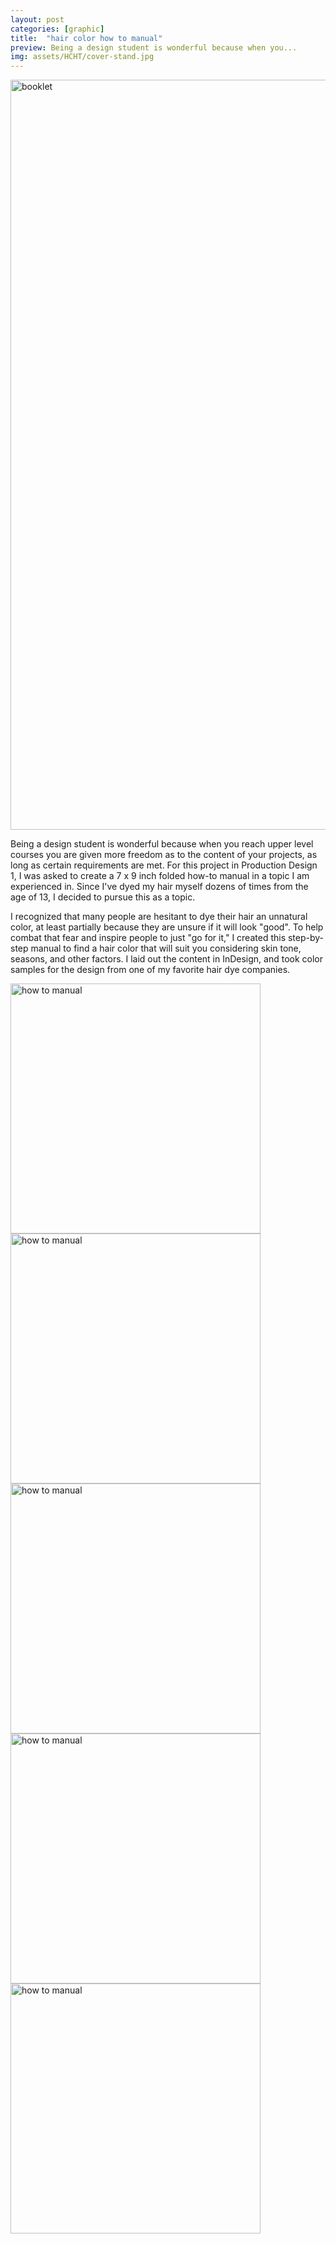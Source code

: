 ```yaml
---
layout: post
categories: [graphic]
title:  "hair color how to manual"
preview: Being a design student is wonderful because when you...
img: assets/HCHT/cover-stand.jpg
---
```


<img src="{{site.baseurl}}/assets/HCHT/cover-stand.jpg" alt="booklet" width="1200"/>

Being a design student is wonderful because when you reach upper level courses you are given more freedom as to the content of your projects, as long as certain requirements are met. For this project in Production Design 1, I was asked to create a 7 x 9 inch folded how-to manual in a topic I am experienced in. Since I've dyed my hair myself dozens of times from the age of 13, I decided to pursue this as a topic. 

I recognized that many people are hesitant to dye their hair an unnatural color, at least partially because they are unsure if it will look "good". To help combat that fear and inspire people to just "go for it," I created this step-by-step manual to find a hair color that will suit you considering skin tone, seasons, and other factors. I laid out the content in InDesign, and took color samples for the design from one of my favorite hair dye companies.

<img src="{{site.baseurl}}/assets/HCHT/cover.jpg" alt="how to manual" width="400"/>
<img src="{{site.baseurl}}/assets/HCHT/spread.jpg" alt="how to manual" width="400"/>
<img src="{{site.baseurl}}/assets/HCHT/spread-stand.jpg" alt="how to manual" width="400"/>
<img src="{{site.baseurl}}/assets/HCHT/detail-1.jpg" alt="how to manual" width="400"/>
<img src="{{site.baseurl}}/assets/HCHT/detail-2.jpg" alt="how to manual" width="400"/>